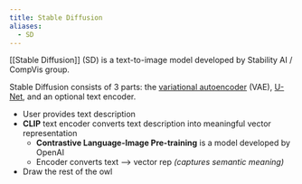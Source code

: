 ```yaml
---
title: Stable Diffusion
aliases:
  - SD
---
```


[[Stable Diffusion]] (SD) is a text-to-image model developed by Stability AI / CompVis group.  

Stable Diffusion consists of 3 parts: the [variational autoencoder](https://en.wikipedia.org/wiki/Variational_autoencoder "Variational autoencoder") (VAE), [U-Net](https://en.wikipedia.org/wiki/U-Net "U-Net"), and an optional text encoder.  

- User provides text description
- **CLIP** text encoder converts text description into meaningful vector representation
	- **Contrastive Language-Image Pre-training** is a model developed by OpenAI  
	- Encoder converts text --> vector rep *(captures semantic meaning)*
- Draw the rest of the owl 
